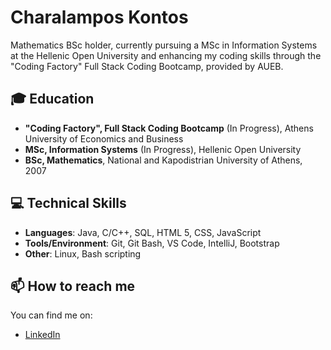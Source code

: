 # Charalampos Kontos
Mathematics BSc holder, currently pursuing a MSc in Information Systems at the Hellenic Open University and enhancing my coding skills through the "Coding Factory" Full Stack Coding Bootcamp, provided by AUEB.

## 🎓 Education

- **"Coding Factory", Full Stack Coding Bootcamp** (In Progress), Athens University of Economics and Business
- **MSc, Information Systems** (In Progress), Hellenic Open University
- **BSc, Mathematics**, National and Kapodistrian University of Athens, 2007

## 💻 Technical Skills

- **Languages**: Java, C/C++, SQL, HTML 5, CSS, JavaScript
- **Tools/Environment**: Git, Git Bash, VS Code, IntelliJ, Bootstrap
- **Other**: Linux, Bash scripting

## 📫 How to reach me

You can find me on:
- [LinkedIn](https://www.linkedin.com/in/xkontos/)

<!--
**ckontos82/ckontos82** is a ✨ _special_ ✨ repository because its `README.md` (this file) appears on your GitHub profile.

Here are some ideas to get you started:

- 🔭 I’m currently working on ...
- 🌱 I’m currently learning ...
- 👯 I’m looking to collaborate on ...
- 🤔 I’m looking for help with ...
- 💬 Ask me about ...
- 📫 How to reach me: ...
- 😄 Pronouns: ...
- ⚡ Fun fact: ...
-->
